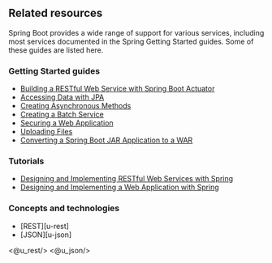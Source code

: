 ## Related resources

Spring Boot provides a wide range of support for various services, including most services documented in the Spring Getting Started guides. Some of these guides are listed here.

### Getting Started guides

* [Building a RESTful Web Service with Spring Boot Actuator][gs-actuator-service]
* [Accessing Data with JPA][gs-accessing-data-jpa]
* [Creating Asynchronous Methods][gs-async-method]
* [Creating a Batch Service][gs-batch-processing]
* [Securing a Web Application][gs-securing-web]
* [Uploading Files][gs-uploading-files]
* [Converting a Spring Boot JAR Application to a WAR][gs-convert-jar-to-war]

[gs-actuator-service]: /guides/gs/actuator-service
[gs-accessing-data-jpa]: /guides/gs/accessing-data-jpa
[gs-async-method]: /guides/gs/async-method
[gs-batch-processing]: /guides/gs/batch-processing
[gs-securing-web]: /guides/gs/securing-web
[gs-uploading-files]: /guides/gs/uploading-files
[gs-convert-jar-to-war]: /guides/gs/convert-jar-to-war

### Tutorials

* [Designing and Implementing RESTful Web Services with Spring][tut-rest]
* [Designing and Implementing a Web Application with Spring][tut-web]

[tut-rest]: /guides/tutorials/rest
[tut-web]: /guides/tutorials/web

### Concepts and technologies

* [REST][u-rest]
* [JSON][u-json]

<@u_rest/>
<@u_json/>
